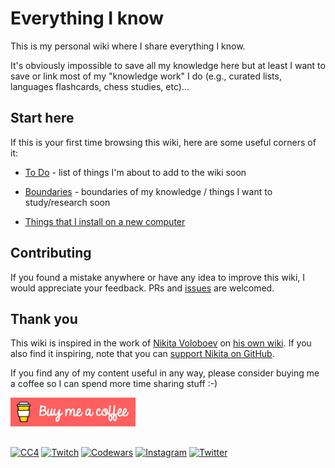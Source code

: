 # Everything I know

This is my personal wiki where I share everything I know.

It's obviously impossible to save all my knowledge here but at least I want to save or link most of my "knowledge work" I do (e.g., curated lists, languages flashcards, chess studies, etc)...

## Start here

If this is your first time browsing this wiki, here are some useful corners of it:

 - [To Do](todo.md) - list of things I'm about to add to the wiki soon
 - [Boundaries](boundaries.md) - boundaries of my knowledge / things I want to study/research soon

 - [Things that I install on a new computer](install.md)

## Contributing

If you found a mistake anywhere or have any idea to improve this wiki, I would appreciate your feedback.
PRs and [issues](https://github.com/pepellou/knowledge/issues/new) are welcomed.

## Thank you

This wiki is inspired in the work of [Nikita Voloboev](https://github.com/nikitavoloboev) on [his own wiki](https://github.com/nikitavoloboev/knowledge).
If you also find it inspiring, note that you can [support Nikita on GitHub](https://github.com/sponsors/nikitavoloboev).

If you find any of my content useful in any way, please consider buying me a coffee so I can spend more time sharing stuff :-)

<a href="https://www.buymeacoffee.com/pepellou" target="_blank">
    <img src="https://github.com/pepellou/pepellou/raw/master/buy_me_a_coffee.png" alt="Buy Me A Coffee">
</a>

##

[![CC4](https://img.shields.io/badge/license-CC4-0a0a0a.svg?style=flat&colorA=0a0a0a)](https://creativecommons.org/licenses/by/4.0/) [![Twitch](http://bit.ly/twitchofpepe)](https://www.twitch.tv/pepellou) [![Codewars](http://bit.ly/codewarsofpepe)](https://www.codewars.com/users/pepellou) [![Instagram](http://bit.ly/instaofpepe)](https://www.instagram.com/pepellou/) [![Twitter](http://bit.ly/twitterofpepe)](https://twitter.com/pepellou)
